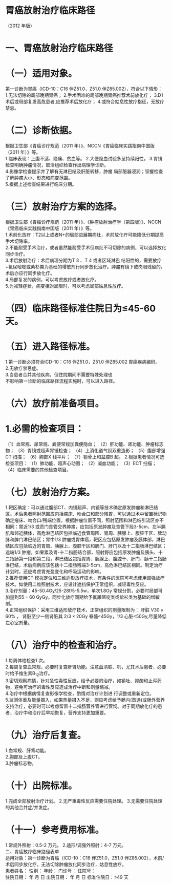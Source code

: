 # 胃癌放射治疗临床路径  
（2012 年版）  
# 一、胃癌放射治疗临床路径  
# （一）适用对象。  
第一诊断为胃癌（ICD-10：C16 伴Z51.0，Z51.0 伴Z85.002），符合以下情形：  
1.无法切除的局部晚期胃癌； 2.手术困难的局部晚期胃癌推荐术前放化疗； 3.D1 术后或局部复发高危患者,应推荐术后放化疗； 4.或符合姑息性放疗指征，无放疗禁忌。  
# （二）诊断依据。  
根据卫生部《胃癌诊疗规范（2011 年）》、NCCN《胃癌临床实践指南中国版（2011 年）》等。  
1.临床表现：上腹不适、隐痛、贫血等。 2.大便隐血试验多呈持续阳性。 3.胃镜检查明确肿瘤情况，取活组织检查作出病理学诊断。  
4.影像学检查提示并了解有无淋巴结及肝脏转移，肿瘤 局部脏器浸润；钡餐检查了解肿瘤大小、形态和病变范围。  
5.根据上述检查结果进行临床分期。  
# （三）放射治疗方案的选择。  
根据卫生部《胃癌诊疗规范（2011 年）》、《肿瘤放射治疗学（第四版）》、NCCN《胃癌临床实践指南中国版（2011 年）》等。  
1.术前化放疗：T2以上或者N+的局部进展期病灶，术前放化疗可能降低分期提高手术切除率。  
2.不能耐受手术治疗，或者虽然能耐受手术但病灶不可切除的病例，可以选择放化同步治疗。  
3.术后放射治疗：术后病理分期为T 3 、T 4 或者区域淋巴 结阳性的，需要放疗$+$氟尿嘧啶或紫杉类为基础的增敏剂行同步放化治疗。肿瘤有镜下或肉眼残留的，术后亦应行同步放化疗。  
4.局部复发的病例，可以考虑放疗或者放化疗。  
5.为减轻症状，病变相对局限时，可以考虑局部姑息性放疗。  
# （四）临床路径标准住院日为≤45-60 天。  
# （五）进入路径标准。  
1.第一诊断必须符合ICD-10：C16 伴Z51.0，Z51.0 伴Z85.002 胃癌疾病编码。  
2.无放疗禁忌症。  
3.当患者合并其他疾病，但住院期间不需要特殊处理也  
不影响第一诊断的临床路径流程实施时，可以进入路径。  
# （六）放疗前准备项目。  
# 1.必需的检查项目：  
（1）血常规、尿常规、粪便常规加粪便隐血； （2）肝功能、肾功能、肿瘤标志物； （3）胃镜或超声胃镜检查； （4）上消化道气钡双重造影； （5）腹部增强CT 扫描； （6）胸部X 线平片； （7）锁骨上和盆腔B 超。 2.根据患者情况可选检查项目： （1）肺功能、超声心动图； （2）凝血功能； （3）ECT 扫描； （4）临床需要的其他检查项目。  
# （七）放射治疗方案。  
1.靶区确定：可以通过腹部CT、内镜超声、内镜等技术确定原发肿瘤和淋巴结区。术后患者照射范围应包括瘤床、吻合口和部分残胃，可以通过术中留置标记物确定瘤床、吻合口/残端位置。根据肿瘤位置不同，照射范围和淋巴结引流区亦不相同：胃近1/3 或贲门食管交界肿瘤，应包括原发肿瘤及食管下段3-5cm、左半膈肌和邻近胰体，高危淋巴结区包括临近食管周围、胃周、胰腺上、腹腔干区、脾动脉和脾门淋巴结区；胃中1/3 肿瘤或胃体癌，靶区应包括原发肿瘤及胰体部，淋巴结区应包括临近的胃周、胰腺上、腹腔干区和脾门、肝门以及十二指肠淋巴结区；远端1/3 肿瘤，如果累及胃-十二指肠结合部，照射野应包括原发肿瘤及胰头、十二指肠第一段和第二段，淋巴结区包括胃周、胰腺上、腹腔干、肝门、胰十二指肠淋巴结，术后病例应该包括十二指肠残端3-5cm，高危淋巴结区相同。制定治疗计划时，还应考虑胃充盈变化和呼吸运动的影响。  
2.推荐使用CT 模拟定位和三维适形放疗技术，有条件的医院可考虑使用调强放疗技术。如使用二维照射技术，应设计遮挡保护正常组织，减轻毒性反应。  
3.治疗剂量：45-50.4Gy/25-28f/5-5.5w，单次1.8Gy 常规分割，必要时局部可加量到$55{-}60\;\mathrm{Gy}$Gy。同步化放疗同期给予氟尿嘧啶类或紫衫类为基础的增敏剂。  
4.正常组织保护：采用三维适形放疗技术，正常组织的剂量限制为： 肝脏 $\mathrm{V30}{\times}60\%$ ， 肾脏至少一侧肾脏其 $2/3{\times}20\mathrm{Gy}$ 脊髓<45Gy，1/3 心脏<50Gy,尽量降低左心室剂量。  
# （八）治疗中的检查和治疗。  
1.每周体格检查1 次。  
2.每周复查血常规，必要时复查肝肾功能。注意血清铁、钙，尤其术后患者，必要时给予维生素$\mathrm{B_{12}}$治疗。  
3.密切观察病情，针对急性毒性反应，给予必要的治疗，如镇吐、抑酸和止泻药物，避免可治疗的毒性反应造成治疗中断和剂量缩减。  
4.治疗中根据病情复查影像学检查，酌情对治疗计划进 行调整或重新定位。  
5.监测体重及能量摄入，如果热量摄入不足，则应考虑给予肠内(首选)或肠外营养支持治疗，必要时可以考虑留置十二指肠营养管进行管饲。对于同期放化疗的患者，治疗中和治疗后早期恢复，营养支持更加重要。  
# （九）治疗后复查。  
1.血常规、肝肾功能。  
2.胸部及上腹CT。  
3.肿瘤标志物。  
# （十）出院标准。  
1.完成全部放射治疗计划。 2.无严重毒性反应需要住院处理。 3.无需要住院处理的其他合并症/并发症。  
# （十一）参考费用标准。  
1.常规外照射：0.5-2 万元。 2.适形/调强外照射：4-7 万元。  
二、胃癌放疗临床路径表单  
适用对象：第一诊断为胃癌（ICD-10：C16 伴Z51.0，Z51.0 伴Z85.002），术前/术后同步放化疗，无法切除肿瘤放化同步治疗，姑息性放疗。  
患者姓名：           性别：   年龄：   门诊号：       住院号：  
住院日期：   年  月  日 出院日期：   年  月  日  标准住院日：≤49 天  
